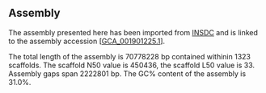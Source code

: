 **Assembly**
--------

The assembly presented here has been imported from [INSDC](http://www.insdc.org) and is linked to the assembly accession [[GCA_001901225.1](http://www.ebi.ac.uk/ena/data/view/GCA_001901225.1)].

The total length of the assembly is 70778228 bp contained withinin 1323 scaffolds.
The scaffold N50 value is 450436, the scaffold L50 value is 33.
Assembly gaps span 2222801 bp. The GC% content of the assembly is 31.0%.

